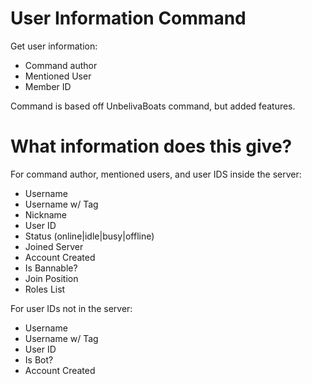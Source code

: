 # User Information Command
Get user information:
- Command author
- Mentioned User
- Member ID

Command is based off UnbelivaBoats command, but added features.

# What information does this give?
For command author, mentioned users, and user IDS inside the server:
- Username
- Username w/ Tag
- Nickname
- User ID
- Status (online|idle|busy|offline)
- Joined Server
- Account Created
- Is Bannable?
- Join Position
- Roles List

For user IDs not in the server:
- Username
- Username w/ Tag
- User ID
- Is Bot?
- Account Created